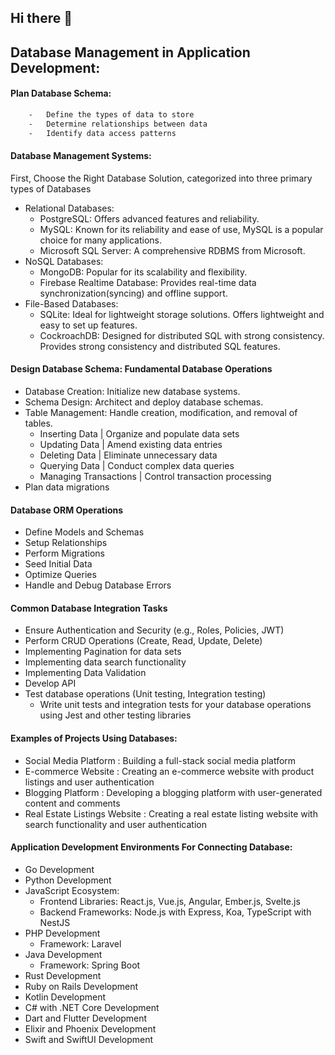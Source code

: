 ## Hi there 👋
## Database Management in Application Development:
#### Plan Database Schema:
```bash
    -   Define the types of data to store
    -   Determine relationships between data
    -   Identify data access patterns
```
#### Database Management Systems: 
First, Choose the Right Database Solution, categorized into three primary types of Databases
- Relational Databases:
    -   PostgreSQL: Offers advanced features and reliability.
    -   MySQL: Known for its reliability and ease of use, MySQL is a popular choice for many applications.
    -   Microsoft SQL Server: A comprehensive RDBMS from Microsoft.
- NoSQL Databases:
    -   MongoDB: Popular for its scalability and flexibility.
    -   Firebase Realtime Database: Provides real-time data synchronization(syncing) and offline support.
- File-Based Databases:
    -   SQLite: Ideal for lightweight storage solutions. Offers lightweight and easy to set up features.
    -   CockroachDB: Designed for distributed SQL with strong consistency. Provides strong consistency and distributed SQL features.

#### Design Database Schema:  Fundamental Database Operations
- Database Creation: Initialize new database systems.
- Schema Design: Architect and deploy database schemas.
- Table Management: Handle creation, modification, and removal of tables.
  - Inserting Data               |   Organize and populate data sets
  - Updating Data                |   Amend existing data entries
  - Deleting Data                |   Eliminate unnecessary data
  - Querying Data                |   Conduct complex data queries
  - Managing Transactions        |   Control transaction processing
- Plan data migrations

#### Database ORM Operations 
- Define Models and Schemas
- Setup Relationships
- Perform Migrations
- Seed Initial Data
- Optimize Queries
- Handle and Debug Database Errors

#### Common Database Integration Tasks
- Ensure Authentication and Security (e.g., Roles, Policies, JWT)
- Perform CRUD Operations (Create, Read, Update, Delete)
- Implementing Pagination for data sets
- Implementing data search functionality
- Implementing Data Validation
- Develop API
- Test database operations (Unit testing, Integration testing)
    -   Write unit tests and integration tests for your database operations using Jest and other testing libraries

#### Examples of Projects Using Databases:
- Social Media Platform : Building a full-stack social media platform
- E-commerce Website : Creating an e-commerce website with product listings and user authentication
- Blogging Platform : Developing a blogging platform with user-generated content and comments
- Real Estate Listings Website : Creating a real estate listing website with search functionality and user authentication

#### Application Development Environments For Connecting Database:
- Go Development
- Python Development
- JavaScript Ecosystem:
    - Frontend Libraries: React.js, Vue.js, Angular, Ember.js, Svelte.js
    - Backend Frameworks: Node.js with Express, Koa, TypeScript with NestJS
- PHP Development
    - Framework: Laravel
- Java Development
    - Framework: Spring Boot
- Rust Development
- Ruby on Rails Development
- Kotlin Development
- C# with .NET Core Development
- Dart and Flutter Development
- Elixir and Phoenix Development
- Swift and SwiftUI Development

<!--

**Here are some ideas to get you started:**

🙋‍♀️ A short introduction - what is your organization all about?
🌈 Contribution guidelines - how can the community get involved?
👩‍💻 Useful resources - where can the community find your docs? Is there anything else the community should know?
🍿 Fun facts - what does your team eat for breakfast?
🧙 Remember, you can do mighty things with the power of [Markdown](https://docs.github.com/github/writing-on-github/getting-started-with-writing-and-formatting-on-github/basic-writing-and-formatting-syntax)
-->
